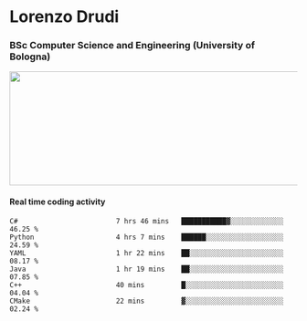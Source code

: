 # Lorenzo Drudi
### BSc Computer Science and Engineering (University of Bologna)

<img src="https://github-readme-stats.vercel.app/api?username=LorenzoDrudi&count_private=true&show_icons=true&theme=gruvbox" height=200px width=550px>

#### Real time coding activity
<!--START_SECTION:waka-->

```text
C#                        7 hrs 46 mins   ███████████▓░░░░░░░░░░░░░   46.25 %
Python                    4 hrs 7 mins    ██████░░░░░░░░░░░░░░░░░░░   24.59 %
YAML                      1 hr 22 mins    ██░░░░░░░░░░░░░░░░░░░░░░░   08.17 %
Java                      1 hr 19 mins    ██░░░░░░░░░░░░░░░░░░░░░░░   07.85 %
C++                       40 mins         █░░░░░░░░░░░░░░░░░░░░░░░░   04.04 %
CMake                     22 mins         ▓░░░░░░░░░░░░░░░░░░░░░░░░   02.24 %
```

<!--END_SECTION:waka-->
